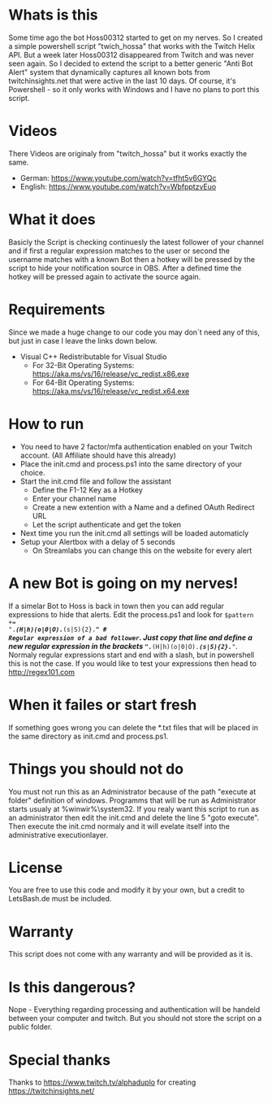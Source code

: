 # Whats is this
Some time ago the bot Hoss00312 started to get on my nerves.
So I created a simple powershell script "twich_hossa" that works with the Twitch Helix API.
But a week later Hoss00312 disappeared from Twitch and was never seen again. 
So I decided to extend the script to a better generic "Anti Bot Alert" system that dynamically captures all known bots from twitchinsights.net that were active in the last 10 days.
Of course, it's Powershell - so it only works with Windows and I have no plans to port this script.

# Videos
There Videos are originaly from "twitch_hossa" but it works exactly the same.
- German: https://www.youtube.com/watch?v=tfht5v6GYQc
- English: https://www.youtube.com/watch?v=WbfpptzvEuo

# What it does
Basicly the Script is checking continuesly the latest follower of your channel and if first a regular
expression matches to the user or second the username matches with a known Bot then a hotkey will be pressed by the script to hide your notification source in OBS.
After a defined time the hotkey will be pressed again to activate the source again.

# Requirements
Since we made a huge change to our code you may don´t need any of this, but just in case I leave the links down below.
- Visual C++ Redistributable for Visual Studio
  - For 32-Bit Operating Systems: https://aka.ms/vs/16/release/vc_redist.x86.exe
  - For 64-Bit Operating Systems: https://aka.ms/vs/16/release/vc_redist.x64.exe
  
# How to run
- You need to have 2 factor/mfa authentication enabled on your Twitch account. (All Affiliate should have this already)
- Place the init.cmd and process.ps1 into the same directory of your choice.
- Start the init.cmd file and follow the assistant
  - Define the F1-12 Key as a Hotkey
  - Enter your channel name
  - Create a new extention with a Name and a defined OAuth Redirect URL
  - Let the script authenticate and get the token
- Next time you run the init.cmd all settings will be loaded automaticly
- Setup your Alertbox with a delay of 5 seconds
  - On Streamlabs you can change this on the website for every alert

# A new Bot is going on my nerves!
If a simelar Bot to Hoss is back in town then you can add regular expressions to hide that alerts. Edit the process.ps1 and look for <code>$pattern      += ".***(H|h)(o|0|O).***(s|S){2}.***"            # Regular expression of a bad follower</code>. Just copy that line and define a new regular expression in the brackets <code>".***(H|h)(o|0|O).***(s|S){2}.***"</code>. Normaly regular expressions start and end with a slash, but in powershell this is not the case. If you would like to test your expressions then head to http://regex101.com

# When it failes or start fresh
If something goes wrong you can delete the *.txt files that will be placed in the same directory as init.cmd and process.ps1.

# Things you should not do
You must not run this as an Administrator because of the path "execute at folder" definition of windows. Programms that will be run as Administrator starts usualy at %winwir%\system32. If you realy want this script to run as an administrator then edit the init.cmd and delete the line 5 "goto execute". Then execute the init.cmd normaly and it will evelate itself into the administrative executionlayer.

# License
You are free to use this code and modify it by your own, but a credit to LetsBash.de must be included.

# Warranty
This script does not come with any warranty and will be provided as it is.

# Is this dangerous?
Nope - Everything regarding processing and authentication will be handeld between your computer and twitch. But you should not store the script on a public folder.

# Special thanks
Thanks to https://www.twitch.tv/alphaduplo for creating https://twitchinsights.net/
